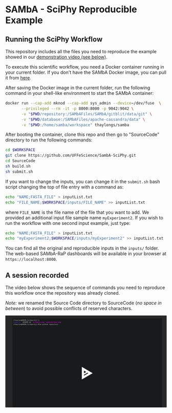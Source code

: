 # SAMbA - SciPhy Reproducible Example

## Running the SciPhy Workflow

This repository includes all the files you need to reproduce the example showed in our [demonstration video (see below)](https://github.com/UFFeScience/SambA-SciPhy#a-session-recorded).

To execute this scientific workflow, you need a Docker container running in your current folder.
If you don't have the SAMbA Docker image, you can pull it from [here](https://github.com/UFFeScience/SAMbA#download-docker-image).

After saving the Docker image in the current folder, run the following command in your shell-like environment to start the SAMbA container:

```bash
docker run --cap-add mknod --cap-add sys_admin --device=/dev/fuse  \
       --privileged --rm -it -p 8000:8000 -p 9042:9042 \
       -v "$PWD/repository:/SAMbAFiles/SAMbA/gitblit/data/git" \
       -v "$PWD/database:/SAMbAFiles/apache-cassandra/data" \
       -v "$PWD:/home/samba/workspace" thaylongs/samba
```

After booting the container, clone this repo and then go to "SourceCode" directory to run the following commands:

```bash
cd $WORKSPACE
git clone https://github.com/UFFeScience/SambA-SciPhy.git
cd SourceCode
sh build.sh
sh submit.sh
```

If you want to change the inputs, you can change it in the ```submit.sh``` bash script changing the top of file entry with a command as:

``` bash
echo "NAME;FASTA_FILE" > inputList.txt
echo "FILE_NAME;$WORKSPACE/inputs/FILE_NAME" >> inputList.txt
```

where ```FILE_NAME``` is the file name of the file that you want to add.
We provided an additional input file sample name ```myExperiment2```.
If you wish to run the workflow with one second input example, just type:

``` bash
echo "NAME;FASTA_FILE" > inputList.txt
echo "myExperiment2;$WORKSPACE/inputs/myExperiment2" >> inputList.txt
```

You can find all the original and reproducible inputs in the ```inputs/``` folder.
The web-based SAMbA-RaP dashboards will be available in your browser at ```https://localhost:8000```.

## A session recorded

The video below shows the sequence of commands you need to reproduce this workflow once the repository was already cloned.

*Note:* we renamed the Source Code directory to SourceCode (*no space in between*) to avoid possible conflicts of reserved characters.

<a href="https://asciinema.org/a/ndWMECaBxT9Sdld8DuCp04fHO" target="_blank">


![](sciphy.png)

</a>


